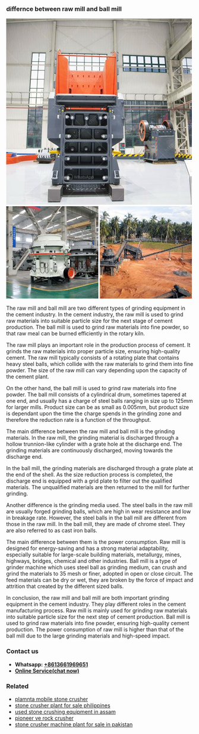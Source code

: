 <h3>differnce between raw mill and ball mill</h3><img src='1708589472.jpg' alt=''><p>The raw mill and ball mill are two different types of grinding equipment in the cement industry. In the cement industry, the raw mill is used to grind raw materials into suitable particle size for the next stage of cement production. The ball mill is used to grind raw materials into fine powder, so that raw meal can be burned efficiently in the rotary kiln.</p><p>The raw mill plays an important role in the production process of cement. It grinds the raw materials into proper particle size, ensuring high-quality cement. The raw mill typically consists of a rotating plate that contains heavy steel balls, which collide with the raw materials to grind them into fine powder. The size of the raw mill can vary depending upon the capacity of the cement plant.</p><p>On the other hand, the ball mill is used to grind raw materials into fine powder. The ball mill consists of a cylindrical drum, sometimes tapered at one end, and usually has a charge of steel balls ranging in size up to 125mm for larger mills. Product size can be as small as 0.005mm, but product size is dependant upon the time the charge spends in the grinding zone and therefore the reduction rate is a function of the throughput.</p><p>The main difference between the raw mill and ball mill is the grinding materials. In the raw mill, the grinding material is discharged through a hollow trunnion-like cylinder with a grate hole at the discharge end. The grinding materials are continuously discharged, moving towards the discharge end.</p><p>In the ball mill, the grinding materials are discharged through a grate plate at the end of the shell. As the size reduction process is completed, the discharge end is equipped with a grid plate to filter out the qualified materials. The unqualified materials are then returned to the mill for further grinding.</p><p>Another difference is the grinding media used. The steel balls in the raw mill are usually forged grinding balls, which are high in wear resistance and low in breakage rate. However, the steel balls in the ball mill are different from those in the raw mill. In the ball mill, they are made of chrome steel. They are also referred to as cast iron balls.</p><p>The main difference between them is the power consumption. Raw mill is designed for energy-saving and has a strong material adaptability, especially suitable for large-scale building materials, metallurgy, mines, highways, bridges, chemical and other industries. Ball mill is a type of grinder machine which uses steel ball as grinding medium, can crush and grind the materials to 35 mesh or finer, adopted in open or close circuit. The feed materials can be dry or wet, they are broken by the force of impact and attrition that created by the different sized balls. </p><p>In conclusion, the raw mill and ball mill are both important grinding equipment in the cement industry. They play different roles in the cement manufacturing process. Raw mill is mainly used for grinding raw materials into suitable particle size for the next step of cement production. Ball mill is used to grind raw materials into fine powder, ensuring high-quality cement production. The power consumption of raw mill is higher than that of the ball mill due to the large grinding materials and high-speed impact.</p><h3>Contact us</h3><ul><li><strong>Whatsapp:&nbsp;<a href="https://wa.me/8613661969651">+8613661969651</a></strong></li><li><a href="https://swt.shibang-china.com/?git&amp;zhl&amp;differnce between raw mill and ball mill"><strong>Online Service(chat now)</strong></a></li></ul><h3>Related</h3><ul><li><a href='plamnta mobile stone crusher.md'>plamnta mobile stone crusher</a></li><li><a href='stone crusher plant for sale philippines.md'>stone crusher plant for sale philippines</a></li><li><a href='used stone crushing equipment in assam.md'>used stone crushing equipment in assam</a></li><li><a href='pioneer ve rock crusher.md'>pioneer ve rock crusher</a></li><li><a href='stone crusher machine plant for sale in pakistan.md'>stone crusher machine plant for sale in pakistan</a></li></ul>